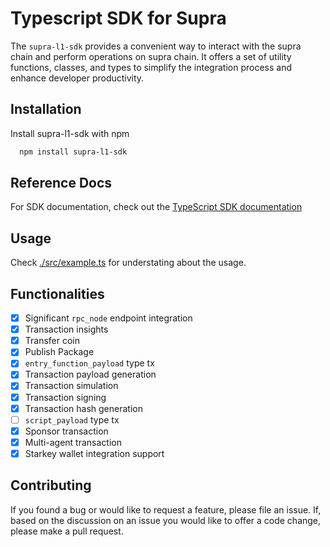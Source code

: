 # Typescript SDK for Supra

The `supra-l1-sdk` provides a convenient way to interact with the supra chain and perform operations on supra chain. It offers a set of utility functions, classes, and types to simplify the integration process and enhance developer productivity.

## Installation

Install supra-l1-sdk with npm

```bash
  npm install supra-l1-sdk
```

## Reference Docs

For SDK documentation, check out the [TypeScript SDK documentation](https://sdk-docs.supra.com/index.html)

## Usage

Check [./src/example.ts](https://github.com/Entropy-Foundation/supra-l1-sdk/blob/master/src/example.ts) for understating about the usage.

## Functionalities

- [x] Significant `rpc_node` endpoint integration
- [x] Transaction insights
- [x] Transfer coin
- [x] Publish Package
- [X] `entry_function_payload` type tx
- [X] Transaction payload generation
- [X] Transaction simulation
- [X] Transaction signing
- [X] Transaction hash generation
- [ ] `script_payload` type tx
- [X] Sponsor transaction
- [X] Multi-agent transaction
- [X] Starkey wallet integration support

## Contributing

If you found a bug or would like to request a feature, please file an issue. If, based on the discussion on an issue you would like to offer a code change, please make a pull request.
